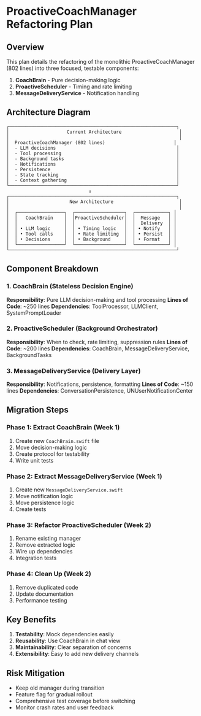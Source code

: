 # ProactiveCoachManager Refactoring Plan

## Overview
This plan details the refactoring of the monolithic ProactiveCoachManager (802 lines) into three focused, testable components:

1. **CoachBrain** - Pure decision-making logic
2. **ProactiveScheduler** - Timing and rate limiting
3. **MessageDeliveryService** - Notification handling

## Architecture Diagram

```
┌─────────────────────────────────────────────────────────────┐
│                     Current Architecture                     │
│                                                              │
│  ProactiveCoachManager (802 lines)                         │
│  - LLM decisions                                            │
│  - Tool processing                                          │
│  - Background tasks                                         │
│  - Notifications                                            │
│  - Persistence                                              │
│  - State tracking                                           │
│  - Context gathering                                        │
└─────────────────────────────────────────────────────────────┘
                              ↓
┌─────────────────────────────────────────────────────────────┐
│                      New Architecture                        │
│                                                              │
│  ┌─────────────────┐  ┌──────────────────┐  ┌────────────┐ │
│  │   CoachBrain    │  │ProactiveScheduler│  │  Message   │ │
│  │                 │  │                  │  │  Delivery  │ │
│  │ • LLM logic     │  │ • Timing logic   │  │ • Notify   │ │
│  │ • Tool calls    │  │ • Rate limiting  │  │ • Persist  │ │
│  │ • Decisions     │  │ • Background     │  │ • Format   │ │
│  └─────────────────┘  └──────────────────┘  └────────────┘ │
└─────────────────────────────────────────────────────────────┘
```

## Component Breakdown

### 1. CoachBrain (Stateless Decision Engine)
**Responsibility**: Pure LLM decision-making and tool processing
**Lines of Code**: ~250 lines
**Dependencies**: ToolProcessor, LLMClient, SystemPromptLoader

### 2. ProactiveScheduler (Background Orchestrator)
**Responsibility**: When to check, rate limiting, suppression rules
**Lines of Code**: ~200 lines
**Dependencies**: CoachBrain, MessageDeliveryService, BackgroundTasks

### 3. MessageDeliveryService (Delivery Layer)
**Responsibility**: Notifications, persistence, formatting
**Lines of Code**: ~150 lines
**Dependencies**: ConversationPersistence, UNUserNotificationCenter

## Migration Steps

### Phase 1: Extract CoachBrain (Week 1)
1. Create new `CoachBrain.swift` file
2. Move decision-making logic
3. Create protocol for testability
4. Write unit tests

### Phase 2: Extract MessageDeliveryService (Week 1)
1. Create new `MessageDeliveryService.swift`
2. Move notification logic
3. Move persistence logic
4. Create tests

### Phase 3: Refactor ProactiveScheduler (Week 2)
1. Rename existing manager
2. Remove extracted logic
3. Wire up dependencies
4. Integration tests

### Phase 4: Clean Up (Week 2)
1. Remove duplicated code
2. Update documentation
3. Performance testing

## Key Benefits

1. **Testability**: Mock dependencies easily
2. **Reusability**: Use CoachBrain in chat view
3. **Maintainability**: Clear separation of concerns
4. **Extensibility**: Easy to add new delivery channels

## Risk Mitigation

- Keep old manager during transition
- Feature flag for gradual rollout
- Comprehensive test coverage before switching
- Monitor crash rates and user feedback